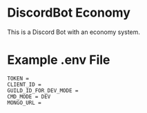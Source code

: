 # DiscordBot Economy
 This is a Discord Bot with an economy system.

# Example .env File
```
TOKEN = 
CLIENT_ID = 
GUILD_ID_FOR_DEV_MODE = 
CMD_MODE = DEV
MONGO_URL = 
```